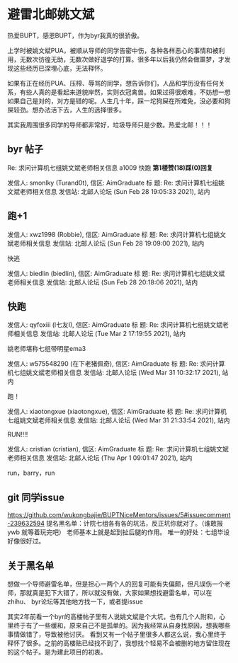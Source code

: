 # 避雷北邮姚文斌

热爱BUPT，感恩BUPT，作为byr我真的很骄傲。

上学时被姚文斌PUA，被顺从导师的同学告密中伤，各种各样恶心的事情和被利用，无数次彷徨无助，无数次做好退学的打算。很多年以后我仍然会做噩梦，才发现这些经历已深埋心底，无法释怀。

如果有正在经历PUA、压榨、辱骂的同学，想告诉你们，人品和学历没有任何关系，有些人真的是看起来道貌岸然，实则衣冠禽兽。如果过得很艰难，不妨想一想如果自己是对的，对方是错的呢。人生几十年，踩一坨狗屎在所难免，没必要和狗屎较劲。想办法活下去，人生的选择很多。

其实我周围很多同学的导师都非常好，垃圾导师只是少数。热爱北邮！！！

##  byr 帖子


Re: 求问计算机七组姚文斌老师相关信息
a1009
快跑
**第1楼赞(18)踩(0)回复**

发信人: smonlky (Turand0t), 信区: AimGraduate
标  题: Re: 求问计算机七组姚文斌老师相关信息
发信站: 北邮人论坛 (Sun Feb 28 19:05:33 2021), 站内

跑+1
--

发信人: xwz1998 (Robbie), 信区: AimGraduate
标  题: Re: 求问计算机七组姚文斌老师相关信息
发信站: 北邮人论坛 (Sun Feb 28 19:09:00 2021), 站内

快逃

发信人: biedlin (biedlin), 信区: AimGraduate
标  题: Re: 求问计算机七组姚文斌老师相关信息
发信站: 北邮人论坛 (Sun Feb 28 20:18:06 2021), 站内

快跑
--

发信人: qyfoxiii (l七友I), 信区: AimGraduate
标  题: Re: 求问计算机七组姚文斌老师相关信息
发信站: 北邮人论坛 (Tue Mar  2 17:19:55 2021), 站内

姚老师堪称七组带明星ema3


发信人: w575548290 (在下老猪佩奇), 信区: AimGraduate
标  题: Re: 求问计算机七组姚文斌老师相关信息
发信站: 北邮人论坛 (Wed Mar 31 10:32:17 2021), 站内

跑！

发信人: xiaotongxue (xiaotongxue), 信区: AimGraduate
标  题: Re: 求问计算机七组姚文斌老师相关信息
发信站: 北邮人论坛 (Wed Mar 31 21:33:54 2021), 站内

RUN!!!!

发信人: cristian (cristian), 信区: AimGraduate
标  题: Re: 求问计算机七组姚文斌老师相关信息
发信站: 北邮人论坛 (Thu Apr  1 09:01:47 2021), 站内

run，barry，run


## git 同学issue
https://github.com/wukongbajie/BUPTNiceMentors/issues/5#issuecomment-239632594
提名黑名单：计院七组各有各的坑法，反正坑你就对了。（谁敢报 ywb 就等着玩完吧）
老师基本上就是起到扯后腿的作用。
唯一的好处：七组毕设好像很好过。


## 关于黑名单

想做一个导师避雷名单，但是担心一两个人的回复可能有失偏颇，但凡误伤一个老师，那就真是犯下大错了，所以就没有做，大家如果想找避雷名单，可以在 zhihu、 byr论坛等其他地方找一下，或者提issue

其实2年前看一个byr的高楼帖子里有人说姚文斌是个大坑，也有几个人附和，心里终于有了一些缓和，原来自己不是孤单的。因为我经常从自身找原因，想我哪些事情做错了，导致被他讨厌。
看到又有一个帖子里很多人都这么说，我心里终于释怀了很多。之前的高楼贴已经找不到了，我想找个轻易不会被删的地方留住现在的这个帖子。是为建此项目的初衷。





